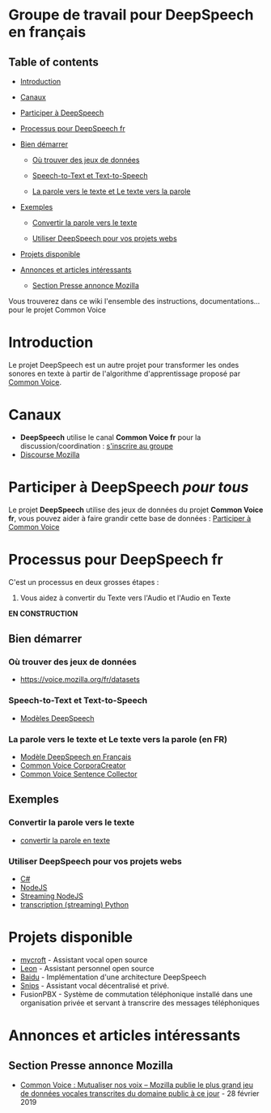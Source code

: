# Groupe de travail pour DeepSpeech en français

## Table of contents

- [Introduction](#introduction)
- [Canaux](#canaux)
- [Participer à DeepSpeech](#Participer-à-DeepSpeech)
- [Processus pour DeepSpeech fr](#Processus-pour-deepSpeech-fr)
- [Bien démarrer](#bien-démarrer)

  - [Où trouver des jeux de données](#Ou-trouver-des-jeux-de-données)

  - [Speech-to-Text et Text-to-Speech](#Speech-to-Text-et-Text-to-Speech)

  - [La parole vers le texte et Le texte vers la parole](#La-parole-vers-le-texte-et-Le-texte-vers-la-parole)

- [Exemples](exemples)

  - [Convertir la parole vers le texte](#Convertir-la-parole-vers-le-texte)

  - [Utiliser DeepSpeech pour vos projets webs](#Utiliser-DeepSpeech-pour-vos-projets-webs)

- [Projets disponible](#projets-disponible)

- [Annonces et articles intéressants](#Annonces-et-articles-intéressants)

  - [Section Presse annonce Mozilla](#Section-Presse-annonce-Mozilla)

Vous trouverez dans ce wiki l'ensemble des instructions, documentations... pour le projet Common Voice

# Introduction

Le projet DeepSpeech est un autre projet pour transformer les ondes sonores en texte à partir de l'algorithme d'apprentissage proposé par [Common Voice](https://github.com/Common-Voice/commonvoice-fr/CommonVoice).

# Canaux

- **DeepSpeech** utilise le canal **Common Voice fr** pour la discussion/coordination : [s'inscrire au groupe](https://t.me/joinchat/A7h94U7VCFrCnXrDMff2Vw)
- [Discourse Mozilla](https://discourse.mozilla.org/c/voice)

# Participer à DeepSpeech _pour tous_

Le projet **DeepSpeech** utilise des jeux de données du projet **Common Voice fr**, vous pouvez aider à faire grandir cette base de données : [Participer à Common Voice](https://github.com/Common-Voice/commonvoice-fr/CommonVoice#Participer-à-Common-Voice)

# Processus pour DeepSpeech fr

C'est un processus en deux grosses étapes :

1. Vous aidez à convertir du Texte vers l'Audio et l'Audio en Texte

**EN CONSTRUCTION**

## Bien démarrer

### Où trouver des jeux de données

- <https://voice.mozilla.org/fr/datasets>

### Speech-to-Text et Text-to-Speech

- [Modèles DeepSpeech](https://github.com/mozilla/deepspeech)

### La parole vers le texte et Le texte vers la parole (en FR)

- [Modèle DeepSpeech en Français](https://github.com/Common-Voice/commonvoice-fr/projects/3)
- [Common Voice CorporaCreator](https://github.com/Common-Voice/commonvoice-fr/projects/2)
- [Common Voice Sentence Collector](https://github.com/Common-Voice/commonvoice-fr/projects/1)

## Exemples

### Convertir la parole vers le texte

- [convertir la parole en texte](https://hacks.mozilla.org/2018/09/speech-recognition-deepspeech/)

### Utiliser DeepSpeech pour vos projets webs

- [C#](https://github.com/mozilla/DeepSpeech/tree/master/examples/net_framework)
- [NodeJS](https://github.com/mozilla/DeepSpeech/tree/master/examples/nodejs_wav)
- [Streaming NodeJS]([https://github.com/mozilla/DeepSpeech/tree/master/examples/ffmpeg_vad_streaming)
- [transcription (streaming) Python](https://github.com/mozilla/DeepSpeech/tree/master/examples/vad_transcriber)

# Projets disponible

- [mycroft](https://mycroft.ai/blog/deepspeech-update/) - Assistant vocal open source
- [Leon](https://getleon.ai/) - Assistant personnel open source
- [Baidu](https://github.com/mozilla/deepspeech) - Implémentation d'une architecture DeepSpeech
- [Snips](https://snips.ai/) - Assistant vocal décentralisé et privé.
- FusionPBX - Système de commutation téléphonique installé dans une organisation privée et servant à transcrire des messages téléphoniques

# Annonces et articles intéressants

## Section Presse annonce Mozilla

- [Common Voice : Mutualiser nos voix – Mozilla publie le plus grand jeu de données vocales transcrites du domaine public à ce jour](https://blog.mozilla.org/press-fr/2019/02/28/common-voice-mutualiser-nos-voix-mozilla-publie-le-plus-grand-jeu-de-donnees-vocales-transcrites-du-domaine-public-a-ce-jour/) - 28 février 2019
